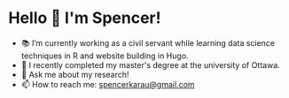 # Hello 🌱 I'm Spencer!

- 📚 I’m currently working as a civil servant while learning data science techniques in R and website building in Hugo.
- 🔭 I recently completed my master's degree at the university of Ottawa.
- 💬 Ask me about my research!
- 📫 How to reach me: spencerkarau@gmail.com
